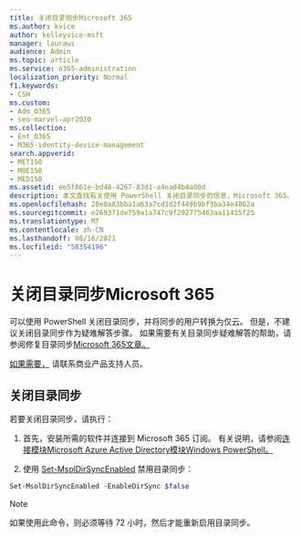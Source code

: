 ```yaml
---
title: 关闭目录同步Microsoft 365
ms.author: kvice
author: kelleyvice-msft
manager: laurawi
audience: Admin
ms.topic: article
ms.service: o365-administration
localization_priority: Normal
f1.keywords:
- CSH
ms.custom:
- Adm_O365
- seo-marvel-apr2020
ms.collection:
- Ent_O365
- M365-identity-device-management
search.appverid:
- MET150
- MOE150
- MED150
ms.assetid: ee5f861e-bd48-4267-83d1-a4ead4b4a00d
description: 本文查找有关使用 PowerShell 关闭目录同步的信息，Microsoft 365。
ms.openlocfilehash: 28e0a83bba1a63a7cd1d2f449b9bf3ba34e4862a
ms.sourcegitcommit: e269371de759a1a747c9f292775463aa11415f25
ms.translationtype: MT
ms.contentlocale: zh-CN
ms.lasthandoff: 08/16/2021
ms.locfileid: "58354196"
---
```

# <a name="turn-off-directory-synchronization-for-microsoft-365"></a>关闭目录同步Microsoft 365
可以使用 PowerShell 关闭目录同步，并将同步的用户转换为仅云。 但是，不建议关闭目录同步作为疑难解答步骤。 如果需要有关目录同步疑难解答的帮助，请参阅修复目录同步[Microsoft 365文章。](fix-problems-with-directory-synchronization.md) 
  
[如果需要，](https://support.office.com/article/32a17ca7-6fa0-4870-8a8d-e25ba4ccfd4b) 请联系商业产品支持人员。
  
## <a name="turn-off-directory-synchronization"></a>关闭目录同步  
若要关闭目录同步，请执行：
  
1. 首先，安装所需的软件并连接到 Microsoft 365 订阅。 有关说明，请参阅[连接模块Microsoft Azure Active Directory模块Windows PowerShell。](connect-to-microsoft-365-powershell.md#connect-with-the-microsoft-azure-active-directory-module-for-windows-powershell)
    
2. 使用 [Set-MsolDirSyncEnabled](/previous-versions/azure/dn194097(v=azure.100)) 禁用目录同步： 
    
  ```powershell
  Set-MsolDirSyncEnabled -EnableDirSync $false
  ```

>[!Note]
>如果使用此命令，则必须等待 72 小时，然后才能重新启用目录同步。
>
